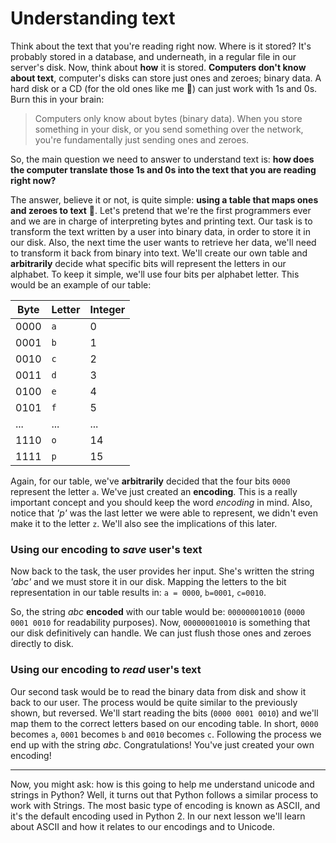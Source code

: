 # Understanding text

Think about the text that you're reading right now. Where is it stored? It's probably stored in a database, and underneath, in a regular file in our server's disk. Now, think about **how** it is stored. **Computers don't know about text**, computer's disks can store just ones and zeroes; binary data. A hard disk or a CD (for the old ones like me 👴) can just work with 1s and 0s. Burn this in your brain:

> Computers only know about bytes (binary data). When you store something in your disk, or you send something over the network, you're fundamentally just sending ones and zeroes.

So, the main question we need to answer to understand text is: **how does the computer translate those 1s and 0s into the text that you are reading right now?**

The answer, believe it or not, is quite simple: **using a table that maps ones and zeroes to text** 🙌. Let's pretend that we're the first programmers ever and we are in charge of interpreting bytes and printing text. Our task is to transform the text written by a user into binary data, in order to store it in our disk. Also, the next time the user wants to retrieve her data, we'll need to transform it back from binary into text. We'll create our own table and **arbitrarily** decide what specific bits will represent the letters in our alphabet. To keep it simple, we'll use four bits per alphabet letter. This would be an example of our table:

Byte | Letter |  Integer |
-----| ------ | -------- |
0000 |   `a`  |     0    |
0001 |   `b`  |     1    |
0010 |   `c`  |     2    |
0011 |   `d`  |     3    |
0100 |   `e`  |     4    |
0101 |   `f`  |     5    |
 ... |   ...  |   ...    |
1110 |   `o`  |    14    |
1111 |   `p`  |    15    |

Again, for our table, we've **arbitrarily** decided that the four bits `0000` represent the letter `a`. We've just created an **encoding**. This is a really important concept and you should keep the word _encoding_ in mind. Also, notice that _'p'_ was the last letter we were able to represent, we didn't even make it to the letter `z`. We'll also see the implications of this later.

### Using our encoding to _save_ user's text

Now back to the task, the user provides her input. She's written the string _'abc'_ and we must store it in our disk. Mapping the letters to the bit representation in our table results in: `a = 0000`, `b=0001`, `c=0010`.

So, the string _abc_ **encoded** with our table would be: `000000010010` (`0000 0001 0010` for readability purposes). Now, `000000010010` is something that our disk definitively can handle. We can just flush those ones and zeroes directly to disk.

### Using our encoding to _read_ user's text

Our second task would be to read the binary data from disk and show it back to our user. The process would be quite similar to the previously shown, but reversed. We'll start reading the bits (`0000 0001 0010`) and we'll map them to the correct letters based on our encoding table. In short, `0000` becomes `a`, `0001` becomes `b` and `0010` becomes `c`. Following the process we end up with the string _abc_. Congratulations! You've just created your own encoding!

---

Now, you might ask: how is this going to help me understand unicode and strings in Python? Well, it turns out that Python follows a similar process to work with Strings. The most basic type of encoding is known as ASCII, and it's the default encoding used in Python 2. In our next lesson we'll learn about ASCII and how it relates to our encodings and to Unicode.
